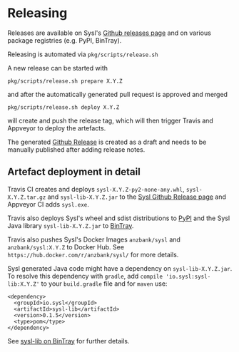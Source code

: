 Releasing
=========

Releases are available on Sysl's [Github releases page](https://github.com/anz-bank/sysl/releases) and on various package registries (e.g. PyPI, BinTray).

Releasing is automated via `pkg/scripts/release.sh`

A new release can be started with

	pkg/scripts/release.sh prepare X.Y.Z

and after the automatically generated pull request is approved and merged

	pkg/scripts/release.sh deploy X.Y.Z

will create and push the release tag, which will then trigger Travis and Appveyor to deploy the artefacts.

The generated [Github Release]((https://github.com/anz-bank/sysl/releases)) is created as a draft and needs to be manually published after adding release notes.


Artefact deployment in detail
-----------------------------
Travis CI creates and deploys `sysl-X.Y.Z-py2-none-any.whl`, `sysl-X.Y.Z.tar.gz` and `sysl-lib-X.Y.Z.jar` to the [Sysl Github Release page](https://github.com/anz-bank/sysl/releases) and Appveyor CI adds `sysl.exe`.

Travis also deploys Sysl's wheel and sdist distributions to [PyPI](https://pypi.python.org/pypi/sysl) and the Sysl Java library `sysl-lib-X.Y.Z.jar` to [BinTray](https://bintray.com/anz-bank/maven/sysl-lib/).

Travis also pushes Sysl's Docker Images `anzbank/sysl` and `anzbank/sysl:X.Y.Z` to Docker Hub. See `https://hub.docker.com/r/anzbank/sysl/` for more details.

Sysl generated Java code might have a dependency on `sysl-lib-X.Y.Z.jar`. To resolve this dependency with `gradle`, add `compile 'io.sysl:sysl-lib:X.Y.Z'` to your `build.gradle` file and for `maven` use:

```
<dependency>
  <groupId>io.sysl</groupId>
  <artifactId>sysl-lib</artifactId>
  <version>0.1.5</version>
  <type>pom</type>
</dependency>
```
See [sysl-lib on BinTray](https://bintray.com/anz-bank/maven/sysl-lib/) for further details.
